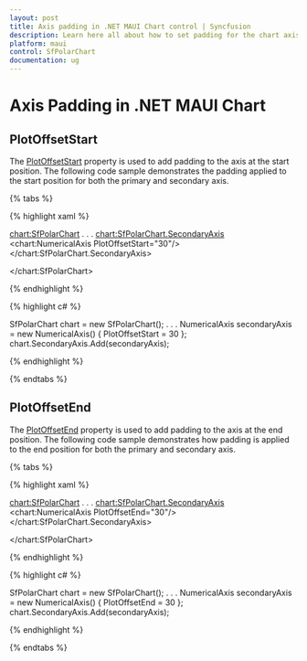 ```yaml
---
layout: post
title: Axis padding in .NET MAUI Chart control | Syncfusion
description: Learn here all about how to set padding for the chart axis in the Syncfusion .NET MAUI Chart (SfPolarChart) control.
platform: maui
control: SfPolarChart
documentation: ug
---
```


# Axis Padding in .NET MAUI Chart

## PlotOffsetStart

The [PlotOffsetStart]() property is used to add padding to the axis at the start position. The following code sample demonstrates the padding applied to the start position for both the primary and secondary axis.

{% tabs %}

{% highlight xaml %}

<chart:SfPolarChart>
. . .
<chart:SfPolarChart.SecondaryAxis>
    <chart:NumericalAxis PlotOffsetStart="30"/>
</chart:SfPolarChart.SecondaryAxis>

</chart:SfPolarChart>

{% endhighlight %}

{% highlight c# %}

SfPolarChart chart = new SfPolarChart();
. . .
NumericalAxis secondaryAxis = new NumericalAxis()
{
PlotOffsetStart = 30
};
chart.SecondaryAxis.Add(secondaryAxis);

{% endhighlight %}

{% endtabs %}

## PlotOffsetEnd

The [PlotOffsetEnd]() property is used to add padding to the axis at the end position. The following code sample demonstrates how padding is applied to the end position for both the primary and secondary axis.

{% tabs %}

{% highlight xaml %}

<chart:SfPolarChart>
    . . .
    <chart:SfPolarChart.SecondaryAxis>
        <chart:NumericalAxis PlotOffsetEnd="30"/>
    </chart:SfPolarChart.SecondaryAxis>

</chart:SfPolarChart>

{% endhighlight %}

{% highlight c# %}

SfPolarChart chart = new SfPolarChart();
. . .
NumericalAxis secondaryAxis = new NumericalAxis()
{
PlotOffsetEnd = 30
};
chart.SecondaryAxis.Add(secondaryAxis);

{% endhighlight %}

{% endtabs %}